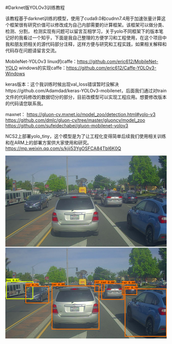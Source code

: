 
#Darknet版YOLOv3训练教程

该教程基于darknet训练的模型，使用了cuda9.0和cudnn7.4用于加速张量计算这个框架很有研究价值可以修改成为自己内部需要的计算框架。该框架可以做分类、检测、分割，
检测实现有问题可以留言互相学习，关于yolo不同框架下的版本笔记好的我看过一个知乎，下面是我自己整理的方便学习和工程使用，在这个项目中我和朋友把相关的源代码部分注释，这样方便与研究和工程实践，如果相关解释和代码存在问题请留言交流。

MobileNet-YOLOv3
linux的caffe：https://github.com/eric612/MobileNet-YOLO
windows的实现caffe：https://github.com/eric612/Caffe-YOLOv3-Windows 

keras版本：这个我训练时候出现val_loss错误暂时没解决https://github.com/Adamdad/keras-YOLOv3-mobilenet，后面我们通过对train文件的代码修改的数据切分的部分，目前改模型可以实现工程应用。想要修改版本的代码请您联系我。

maxnet：
https://gluon-cv.mxnet.io/model_zoo/detection.html#yolo-v3
https://github.com/dmlc/gluon-cv/tree/master/gluoncv/model_zoo
https://github.com/sufeidechabei/gluon-mobilenet-yolov3

NCS2上部署yolo_tiny，这个模型是为了让工程化变得简单后续我们使用相关训练和在ARM上的部署方案供大家使用和研究。
https://mp.weixin.qq.com/s/kjii53YgOSFCA84Tbl6K0Q

![](https://github.com/Eric3911/Dakrnet-YOLOv3/blob/master/prediction_input.jpg)
![](https://github.com/Eric3911/Dakrnet-YOLOv3/blob/master/prediction_output.jpg)

